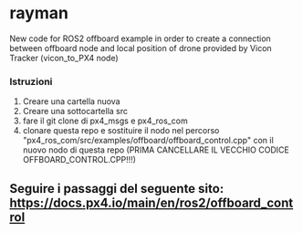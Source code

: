 # rayman
New code for ROS2 offboard example in order to create a connection between offboard node and local position of drone provided by Vicon Tracker (vicon_to_PX4 node)

### Istruzioni
1. Creare una cartella nuova
2. Creare una sottocartella src
3. fare il git clone di px4_msgs e px4_ros_com
4. clonare questa repo e sostituire il nodo nel percorso "px4_ros_com/src/examples/offboard/offboard_control.cpp" con il nuovo nodo di questa repo (PRIMA CANCELLARE IL VECCHIO CODICE OFFBOARD_CONTROL.CPP!!!)

## Seguire i passaggi del seguente sito: https://docs.px4.io/main/en/ros2/offboard_control
